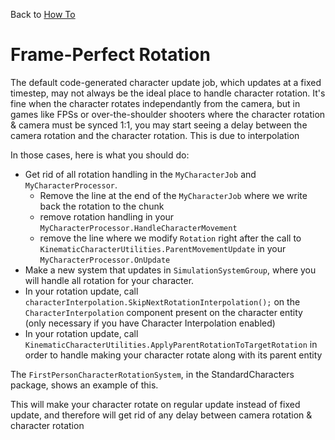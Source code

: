 Back to [How To](../how-to.md)

# Frame-Perfect Rotation
The default code-generated character update job, which updates at a fixed timestep, may not always be the ideal place to handle character rotation. It's fine when the character rotates independantly from the camera, but in games like FPSs or over-the-shoulder shooters where the character rotation & camera must be synced 1:1, you may start seeing a delay between the camera rotation and the character rotation. This is due to interpolation 

In those cases, here is what you should do:
- Get rid of all rotation handling in the `MyCharacterJob` and `MyCharacterProcessor`. 
    - Remove the line at the end of the `MyCharacterJob` where we write back the rotation to the chunk
    - remove rotation handling in your `MyCharacterProcessor.HandleCharacterMovement`
    - remove the line where we modify `Rotation` right after the call to `KinematicCharacterUtilities.ParentMovementUpdate` in your `MyCharacterProcessor.OnUpdate`
- Make a new system that updates in `SimulationSystemGroup`, where you will handle all rotation for your character.
- In your rotation update, call `characterInterpolation.SkipNextRotationInterpolation();` on the `CharacterInterpolation` component present on the character entity (only necessary if you have Character Interpolation enabled)
- In your rotation update, call `KinematicCharacterUtilities.ApplyParentRotationToTargetRotation` in order to handle making your character rotate along with its parent entity

The `FirstPersonCharacterRotationSystem`, in the StandardCharacters package, shows an example of this.

This will make your character rotate on regular update instead of fixed update, and therefore will get rid of any delay between camera rotation & character rotation